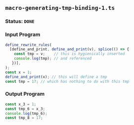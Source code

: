 ## `macro-generating-tmp-binding-1.ts`

### Status: `DONE`

### Input Program

```typescript
define_rewrite_rules(
  [define_and_print, define_and_print(v), splice(() => {
    const tmp = v;    // this is hygienically inserted
    console.log(tmp); // and referenced
   })],
);
const x = 1;
define_and_print(x); // this will define a tmp
const tmp = 17; // which has nothing to do with this tmp
```

### Output Program

```typescript
const x_3 = 1;
const tmp_6 = x_3;
console.log(tmp_6);
const tmp_8 = 17;
```

